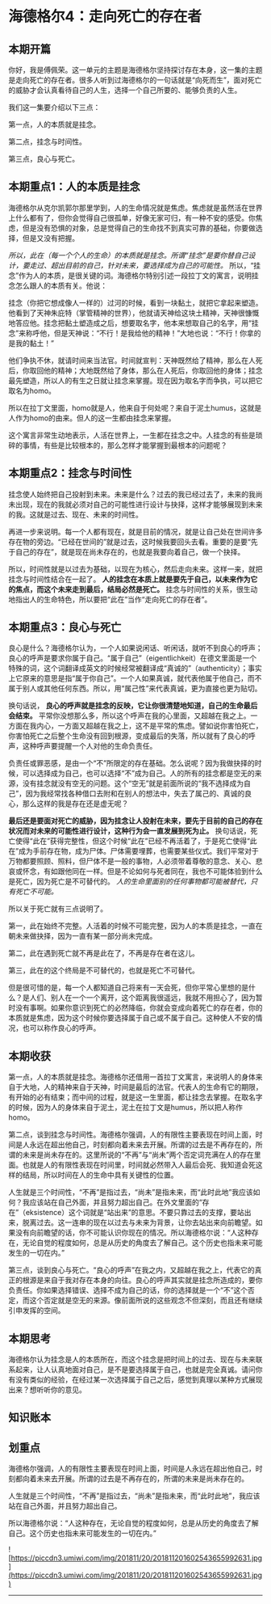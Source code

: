 # 海德格尔4：走向死亡的存在者

## 本期开篇

你好，我是傅佩荣。这一单元的主题是海德格尔坚持探讨存在本身，这一集的主题是走向死亡的存在者。很多人听到过海德格尔的一句话就是“向死而生”，面对死亡的威胁才会认真看待自己的人生，选择一个自己所要的、能够负责的人生。

我们这一集要介绍以下三点：

第一点，人的本质就是挂念。

第二点，挂念与时间性。

第三点，良心与死亡。

## 本期重点1：人的本质是挂念

海德格尔从克尔凯郭尔那里学到，人的生命情况就是焦虑。焦虑就是虽然活在世界上什么都有了，但你会觉得自己很孤单，好像无家可归，有一种不安的感受。你焦虑，但是没有恐惧的对象，总是觉得自己的生命找不到真实可靠的基础，你要做选择，但是又没有把握。

 *所以，此在（每一个个人的生命）的本质就是挂念。所谓“挂念”是要你替自己设计，要走过、超出目前的自己，针对未来，要选择成为自己的可能性。* 所以，“挂念”作为人的本质，是很关键的词。海德格尔特别引述一段拉丁文的寓言，说明挂念怎么跟人的本质有关。他说：

挂念（你把它想成像人一样的）过河的时候，看到一块黏土，就把它拿起来塑造。他看到了天神朱庇特（掌管精神的世界），他就请天神给这块土精神，天神很慷慨地答应他。挂念把黏土塑造成之后，想要取名字，他本来想取自己的名字，用“挂念”来称呼他，但是天神说：“不行！是我给他的精神！”大地也说：“不行！你拿的是我的黏土！”

他们争执不休，就请时间来当法官。时间就宣判：天神既然给了精神，那么在人死后，你取回他的精神；大地既然给了身体，那么在人死后，你取回他的身体；挂念最先塑造，所以人的有生之日就让挂念来掌握。现在因为取名字而争执，可以把它取名为homo。

所以在拉丁文里面，homo就是人，他来自于何处呢？来自于泥土humus，这就是人作为homo的由来。但人的这一生都由挂念来掌握。

这个寓言非常生动地表示，人活在世界上，一生都在挂念之中。人挂念的有些是琐碎的事情，有些是比较根本的，那么怎样才能掌握到最根本的问题呢？

## 本期重点2：挂念与时间性

挂念使人始终把自己投射到未来。未来是什么？过去的我已经过去了，未来的我尚未出现，现在的我就必须对自己的可能性进行设计与抉择，这样才能够展现到未来的我。这就是过去、现在、未来的时间性。

再进一步来说明。每一个人都有现在，就是目前的情况，就是让自己处在世间许多存在物的旁边。“已经在世间的”就是过去，这时候我要回头去看。重要的是要“先于自己的存在”，就是现在尚未存在的，也就是我要向着自己，做一个抉择。

所以，时间性就是以过去为基础，以现在为核心，然后走向未来。这样一来，就把挂念与时间性结合在一起了。 **人的挂念在本质上就是要先于自己，以未来作为它的焦点，而这个未来走到最后，结局必然是死亡。** 挂念与时间性的关系，很生动地指出人的生命特色，所以要把“此在”当作“走向死亡的存在者”。

## 本期重点3：良心与死亡

良心是什么？海德格尔认为，一个人如果说闲话、听闲话，就听不到良心的呼声；良心的呼声是要求你属于自己。“属于自己”（eigentlichkeit）在德文里面是一个特殊的词，这个词翻译成英文的时候经常被翻译成“真诚的”（authenticity）；事实上它原来的意思是指“属于你自己”。一个人如果真诚，就代表他属于他自己，而不属于别人或其他任何东西。所以，用“属己性”来代表真诚，更为直接也更为贴切。

换句话说， **良心的呼声就是挂念的反映，它让你很清楚地知道，自己的生命最后会结束。** 平常你没想那么多，所以这个呼声在我的心里面，又超越在我之上。一方面在我内心，一方面又超越在我之上，这不是平常的焦虑。譬如说你害怕死亡，你害怕死亡之后整个生命没有回到根源，变成最后的失落，所以就有了良心的呼声，这种呼声要提醒一个人对他的生命负责任。

负责任或罪恶感，是由一个“不”所限定的存在基础。怎么说呢？因为我做抉择的时候，可以选择成为自己，也可以选择“不”成为自己。人的所有的挂念都是空无的来源，没有挂念就没有空无的问题。这个“空无”就是前面所说的“我不选择成为自己”，因为我经常找各种借口去附和在别人的想法中，失去了属己的、真诚的良心，那么这样的我是存在还是虚无呢？

 **最后还是要面对死亡的威胁，因为挂念让人投射在未来，要先于目前的自己的存在状况而对未来的可能性进行设计，这种行为会一直发展到死为止。** 换句话说，死亡使得“此在”获得完整性，但这个时候“此在”已经不再活着了，于是死亡使得“此在”成为手前存在物，成为尸体。尸体需要埋葬，也需要某些仪式。我们平常对于万物都要照顾、照料，但尸体不是一般的事物，人必须带着尊敬的意念、关心、悲哀或怀念，有如跟他同在一样。但是不论如何与死者同在，我也不可能体验到什么是死亡，因为死亡是不可替代的。 *人的生命里面别的任何事物都可能被替代，只有死亡不可能。*

所以关于死亡就有三点说明了。

第一，此在始终不完整。人活着的时候不可能完整，因为人的本质是挂念，一直在朝未来做抉择，因为一直有某一部分尚未完成。

第二，此在遇到死亡就不再是此在了，不再是存在者在这儿。

第三，此在的这个终局是不可替代的，也就是死亡不可替代。

但是很可惜的是，每一个人都知道自己将来有一天会死，但你平常心里想的是什么？是人们、别人在一个一个离开，这个距离我很遥远，我就不用担心了，因为暂时没有事啊。如果你意识到死亡的必然降临，你就会变成向着死亡的存在者，你的本质就是焦虑，因为这个时候你要选择属于自己或不属于自己。这种使人不安的情况，也可以称作良心的呼声。

## 本期收获

第一点，人的本质就是挂念。海德格尔还借用一首拉丁文寓言，来说明人的身体来自于大地，人的精神来自于天神，时间是最后的法官。代表人的生命有它的期限，有开始的必有结束；而中间的过程，就是这一生里面，都让挂念去掌握。在取名字的时候，因为人的身体来自于泥土，泥土在拉丁文是humus，所以把人称作homo。

第二点，谈到挂念与时间性。海德格尔强调，人的有限性主要表现在时间上面，时间是人永远在超出他自己，时刻都向着未来去开展。所谓的过去是不再存在的，所谓的未来是尚未存在的。这里所说的“不再”与“尚未”两个否定词充满在人的存在里面。也就是人的有限性表现在时间里，时间就必然带入人最后会死、我知道会死这样的结局，所以时间在人的生命中具有关键性的位置。

人生就是三个时间性，“不再”是指过去，“尚未”是指未来，而“此时此地”我应该如何？我应该站在自己外面，并且努力超出自己。在外文里面的“存在”（eksistence）这个词就是“站出来”的意思。不要只靠过去的支撑，要站出来，脱离过去。这一连串的现在以过去与未来为背景，让你去站出来向前瞻望。如果没有向前瞻望的话，你不可能认识你现在的情况。所以海德格尔说：“人这种存在，无论自觉的程度如何，总是从历史的角度去了解自己。这个历史也指未来可能发生的一切在内。”

第三点，谈到良心与死亡。“良心的呼声”在我之内，又超越在我之上，代表它的真正的根源是来自于我对存在本身的向往。良心的呼声其实就是挂念所造成的，要你负责任。你如果选择错误、选择不成为自己的话，你的选择就是一个“不”这个否定，而这个否定就是空无的来源。像前面所说的这些观念不但深刻，而且还有继续引申发挥的空间。

## 本期思考

海德格尔认为挂念是人的本质所在，而这个挂念是把时间上的过去、现在与未来联系起来，让人认真地面对自己，是不是要选择属于自己，也就是完全真诚。请问你有没有类似的经验，在经过某一次选择属于自己之后，感觉到真理以某种方式展现出来？想听听你的意见。

## 知识账本

## 划重点

海德格尔强调，人的有限性主要表现在时间上面，时间是人永远在超出他自己，时刻都向着未来去开展。所谓的过去是不再存在的，所谓的未来是尚未存在的。

人生就是三个时间性，“不再”是指过去，“尚未”是指未来，而“此时此地”，我应该站在自己外面，并且努力超出自己。

所以海德格尔说：“人这种存在，无论自觉的程度如何，总是从历史的角度去了解自己。这个历史也指未来可能发生的一切在内。”

![https://piccdn3.umiwi.com/img/201811/20/201811201602543655992631.jpg](https://piccdn3.umiwi.com/img/201811/20/201811201602543655992631.jpg)

---
